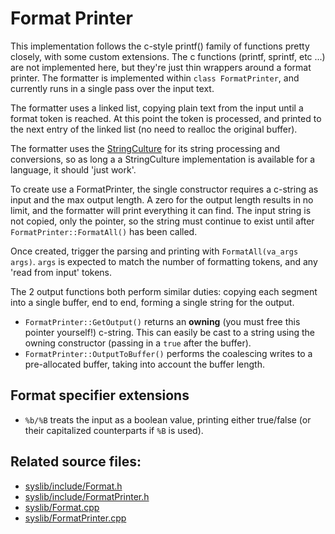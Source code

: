 # Format Printer

This implementation follows the c-style printf() family of functions pretty closely, with some custom extensions.
The c functions (printf, sprintf, etc ...) are not implemented here, but they're just thin wrappers around a format printer.
The formatter is implemented within `class FormatPrinter`, and currently runs in a single pass over the input text.

The formatter uses a linked list, copying plain text from the input until a format token is reached. At this point the token is processed,
and printed to the next entry of the linked list (no need to realloc the original buffer).

The formatter uses the [StringCulture](StringCulture.md) for its string processing and conversions, so as long a a StringCulture implementation is available for a language, it should 'just work'.

To create use a FormatPrinter, the single constructor requires a c-string as input and the max output length. A zero for the output length results in no limit, and the formatter will print everything it can find.
The input string is not copied, only the pointer, so the string must continue to exist until after `FormatPrinter::FormatAll()` has been called.

Once created, trigger the parsing and printing with `FormatAll(va_args args)`. `args` is expected to match the number of formatting tokens, and any 'read from input' tokens.

The 2 output functions both perform similar duties: copying each segment into a single buffer, end to end, forming a single string for the output.

- `FormatPrinter::GetOutput()` returns an **owning** (you must free this pointer yourself!) c-string. This can easily be cast to a string using the owning
constructor (passing in a `true` after the buffer).
- `FormatPrinter::OutputToBuffer()` performs the coalescing writes to a pre-allocated buffer, taking into account the buffer length.

## Format specifier extensions
- `%b/%B` treats the input as a boolean value, printing either true/false (or their capitalized counterparts if `%B` is used).

## Related source files:
- [syslib/include/Format.h](../../syslib/include/Format.h)
- [syslib/include/FormatPrinter.h](../../syslib/include/FormatPrinter.h)
- [syslib/Format.cpp](../../syslib/Format.cpp)
- [syslib/FormatPrinter.cpp](../../syslib/FormatPrinter.cpp)
